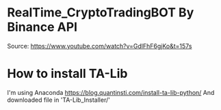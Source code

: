 # RealTime_CryptoTradingBOT By Binance API
Source: https://www.youtube.com/watch?v=GdlFhF6gjKo&t=157s
# How to install TA-Lib
I'm using Anaconda https://blog.quantinsti.com/install-ta-lib-python/
And downloaded file in 'TA-Lib_Installer/'
